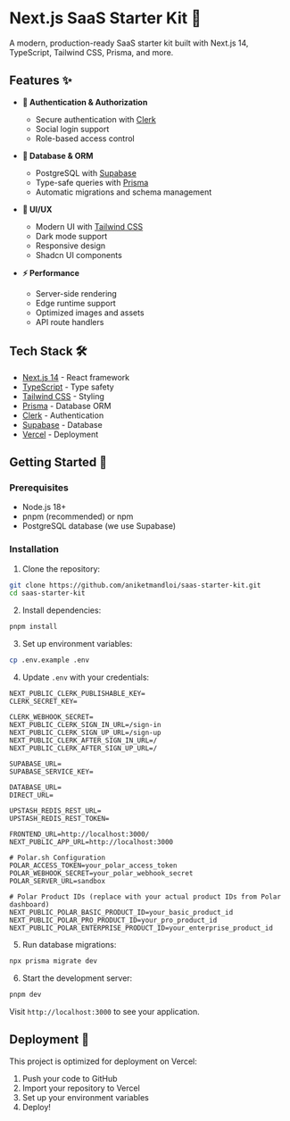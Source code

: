 # Next.js SaaS Starter Kit 🚀

A modern, production-ready SaaS starter kit built with Next.js 14, TypeScript, Tailwind CSS, Prisma, and more.

## Features ✨

- **🔐 Authentication & Authorization**

  - Secure authentication with [Clerk](https://clerk.com)
  - Social login support
  - Role-based access control

- **💾 Database & ORM**

  - PostgreSQL with [Supabase](https://supabase.com)
  - Type-safe queries with [Prisma](https://prisma.io)
  - Automatic migrations and schema management

- **🎨 UI/UX**

  - Modern UI with [Tailwind CSS](https://tailwindcss.com)
  - Dark mode support
  - Responsive design
  - Shadcn UI components

- **⚡ Performance**
  - Server-side rendering
  - Edge runtime support
  - Optimized images and assets
  - API route handlers

## Tech Stack 🛠️

- [Next.js 14](https://nextjs.org) - React framework
- [TypeScript](https://www.typescriptlang.org) - Type safety
- [Tailwind CSS](https://tailwindcss.com) - Styling
- [Prisma](https://prisma.io) - Database ORM
- [Clerk](https://clerk.com) - Authentication
- [Supabase](https://supabase.com) - Database
- [Vercel](https://vercel.com) - Deployment

## Getting Started 🏁

### Prerequisites

- Node.js 18+
- pnpm (recommended) or npm
- PostgreSQL database (we use Supabase)

### Installation

1. Clone the repository:

```bash
git clone https://github.com/aniketmandloi/saas-starter-kit.git
cd saas-starter-kit
```

2. Install dependencies:

```bash
pnpm install
```

3. Set up environment variables:

```bash
cp .env.example .env
```

4. Update `.env` with your credentials:

```env
NEXT_PUBLIC_CLERK_PUBLISHABLE_KEY=
CLERK_SECRET_KEY=

CLERK_WEBHOOK_SECRET=
NEXT_PUBLIC_CLERK_SIGN_IN_URL=/sign-in
NEXT_PUBLIC_CLERK_SIGN_UP_URL=/sign-up
NEXT_PUBLIC_CLERK_AFTER_SIGN_IN_URL=/
NEXT_PUBLIC_CLERK_AFTER_SIGN_UP_URL=/

SUPABASE_URL=
SUPABASE_SERVICE_KEY=

DATABASE_URL=
DIRECT_URL=

UPSTASH_REDIS_REST_URL=
UPSTASH_REDIS_REST_TOKEN=

FRONTEND_URL=http://localhost:3000/
NEXT_PUBLIC_APP_URL=http://localhost:3000

# Polar.sh Configuration
POLAR_ACCESS_TOKEN=your_polar_access_token
POLAR_WEBHOOK_SECRET=your_polar_webhook_secret
POLAR_SERVER_URL=sandbox

# Polar Product IDs (replace with your actual product IDs from Polar dashboard)
NEXT_PUBLIC_POLAR_BASIC_PRODUCT_ID=your_basic_product_id
NEXT_PUBLIC_POLAR_PRO_PRODUCT_ID=your_pro_product_id
NEXT_PUBLIC_POLAR_ENTERPRISE_PRODUCT_ID=your_enterprise_product_id
```

5. Run database migrations:

```bash
npx prisma migrate dev
```

6. Start the development server:

```bash
pnpm dev
```

Visit `http://localhost:3000` to see your application.

## Deployment 🚀

This project is optimized for deployment on Vercel:

1. Push your code to GitHub
2. Import your repository to Vercel
3. Set up your environment variables
4. Deploy!
